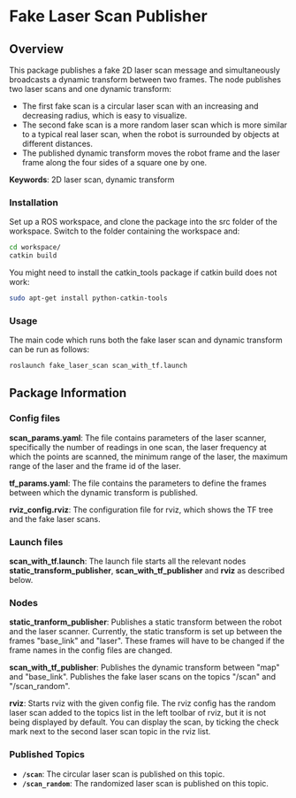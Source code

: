 # Fake Laser Scan Publisher

## Overview

This package publishes a fake 2D laser scan message and simultaneously broadcasts a dynamic transform between two frames. The node publishes two laser scans and one dynamic transform:
- The first fake scan is a circular laser scan with an increasing and decreasing radius, which is easy to visualize.
- The second fake scan is a more random laser scan which is more similar to a typical real laser scan, when the robot is surrounded by objects at different distances.
- The published dynamic transform moves the robot frame and the laser frame along the four sides of a square one by one.

**Keywords**: 2D laser scan, dynamic transform

### Installation

Set up a ROS workspace, and clone the package into the src folder of the workspace. Switch to the folder containing the workspace and:
```sh
cd workspace/
catkin build
```

You might need to install the catkin_tools package if catkin build does not work:
```sh
sudo apt-get install python-catkin-tools
```

### Usage

The main code which runs both the fake laser scan and dynamic transform can be run as follows:
```sh
roslaunch fake_laser_scan scan_with_tf.launch
```

## Package Information

### Config files

**scan_params.yaml**: The file contains parameters of the laser scanner, specifically the number of readings in one scan, the laser frequency at which the points are scanned, the minimum range of the laser, the maximum range of the laser and the frame id of the laser.

**tf_params.yaml**: The file contains the parameters to define the frames between which the dynamic transform is published.

**rviz_config.rviz**: The configuration file for rviz, which shows the TF tree and the fake laser scans.

### Launch files

**scan_with_tf.launch**: The launch file starts all the relevant nodes **static_transform_publisher**, **scan_with_tf_publisher** and **rviz** as described below.

### Nodes
**static_tranform_publisher**: Publishes a static transform between the robot and the laser scanner. Currently, the static transform is set up between the frames "base_link" and "laser". These frames will have to be changed if the frame names in the config files are changed.

**scan_with_tf_publisher**: Publishes the dynamic transform between "map" and "base_link". Publishes the fake laser scans on the topics "/scan" and "/scan_random".

**rviz**: Starts rviz with the given config file. The rviz config has the random laser scan added to the topics list in the left toolbar of rviz, but it is not being displayed by default. You can display the scan, by ticking the check mark next to the second laser scan topic in the rviz list.

### Published Topics

* **`/scan`**: The circular laser scan is published on this topic.
* **`/scan_random`**: The randomized laser scan is published on this topic.

